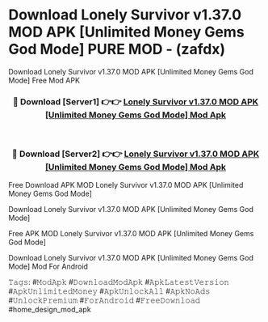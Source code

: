 # Download Lonely Survivor v1.37.0 MOD APK [Unlimited Money Gems God Mode] PURE MOD - (zafdx)
Download Lonely Survivor v1.37.0 MOD APK [Unlimited Money Gems God Mode] Free Mod APK

<div align="center">
<h3>🔴 Download [Server1] 👉👉 <a href="https://apk-comot.site?title=Lonely_Survivor_v1.37.0_MOD_APK_[Unlimited_Money_Gems_God_Mode]">Lonely Survivor v1.37.0 MOD APK [Unlimited Money Gems God Mode] Mod Apk</a></h3><br>

<h3>🔴 Download [Server2] 👉👉 <a href="https://apk-comot.site?title=Lonely_Survivor_v1.37.0_MOD_APK_[Unlimited_Money_Gems_God_Mode]">Lonely Survivor v1.37.0 MOD APK [Unlimited Money Gems God Mode] Mod Apk</a></h3>
</div>


Free Download APK MOD Lonely Survivor v1.37.0 MOD APK [Unlimited Money Gems God Mode]

Download Lonely Survivor v1.37.0 MOD APK [Unlimited Money Gems God Mode] 

Free APK MOD Lonely Survivor v1.37.0 MOD APK [Unlimited Money Gems God Mode] 

Download Lonely Survivor v1.37.0 MOD APK [Unlimited Money Gems God Mode] Mod For Android

𝚃𝚊𝚐𝚜: #𝙼𝚘𝚍𝙰𝚙𝚔 #𝙳𝚘𝚠𝚗𝚕𝚘𝚊𝚍𝙼𝚘𝚍𝙰𝚙𝚔 #𝙰𝚙𝚔𝙻𝚊𝚝𝚎𝚜𝚝𝚅𝚎𝚛𝚜𝚒𝚘𝚗 #𝙰𝚙𝚔𝚄𝚗𝚕𝚒𝚖𝚒𝚝𝚎𝚍𝙼𝚘𝚗𝚎𝚢 #𝙰𝚙𝚔𝚄𝚗𝚕𝚘𝚌𝚔𝙰𝚕𝚕 #𝙰𝚙𝚔𝙽𝚘𝙰𝚍𝚜 #𝚄𝚗𝚕𝚘𝚌𝚔𝙿𝚛𝚎𝚖𝚒𝚞𝚖 #𝙵𝚘𝚛𝙰𝚗𝚍𝚛𝚘𝚒𝚍 #𝙵𝚛𝚎𝚎𝙳𝚘𝚠𝚗𝚕𝚘𝚊𝚍 #home_design_mod_apk